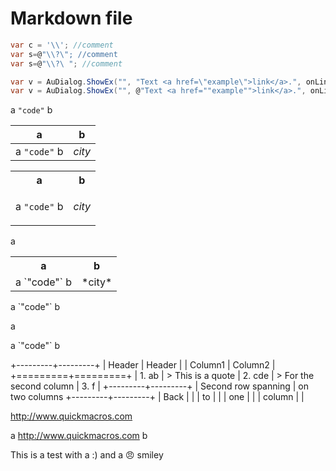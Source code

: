 ﻿# Markdown file

 
```csharp
var c = '\\'; //comment
var s=@"\\?\"; //comment
var s=@"\\?\ "; //comment
```

```csharp
var v = AuDialog.ShowEx("", "Text <a href=\"example\">link</a>.", onLinkClick: e => { Print(e.LinkHref); });
var v = AuDialog.ShowEx("", @"Text <a href=""example"">link</a>.", onLinkClick: e => { Print(e.LinkHref); });
```

a `"code"` b

a | b
-|-
a `"code"` b | *city*

<table>
<tr>
<th>a</th>
<th>b</th>
</tr>
<tr>
<td>

a `"code"` b

</td>
<td>

*city*

</td>
</tr>
</table>

a <table>
<tr>
<th>a</th>
<th>b</th>
</tr>
<tr>
<td>a `"code"` b</td>
<td>*city*</td>
</tr>
</table>

<p>a `"code"` b</p>
a <p>a `"code"` b</p>


+---------+---------+
| Header  | Header  |
| Column1 | Column2 |
+=========+=========+
| 1. ab   | > This is a quote
| 2. cde  | > For the second column 
| 3. f    |
+---------+---------+
| Second row spanning
| on two columns
+---------+---------+
| Back    |         |
| to      |         |
| one     |         |
| column  |         | 

http://www.quickmacros.com

a http://www.quickmacros.com b

<!-- ![Video1](https://www.youtube.com/watch?v=mswPy5bt3TQ) -->

This is a test with a :) and a :angry: smiley

